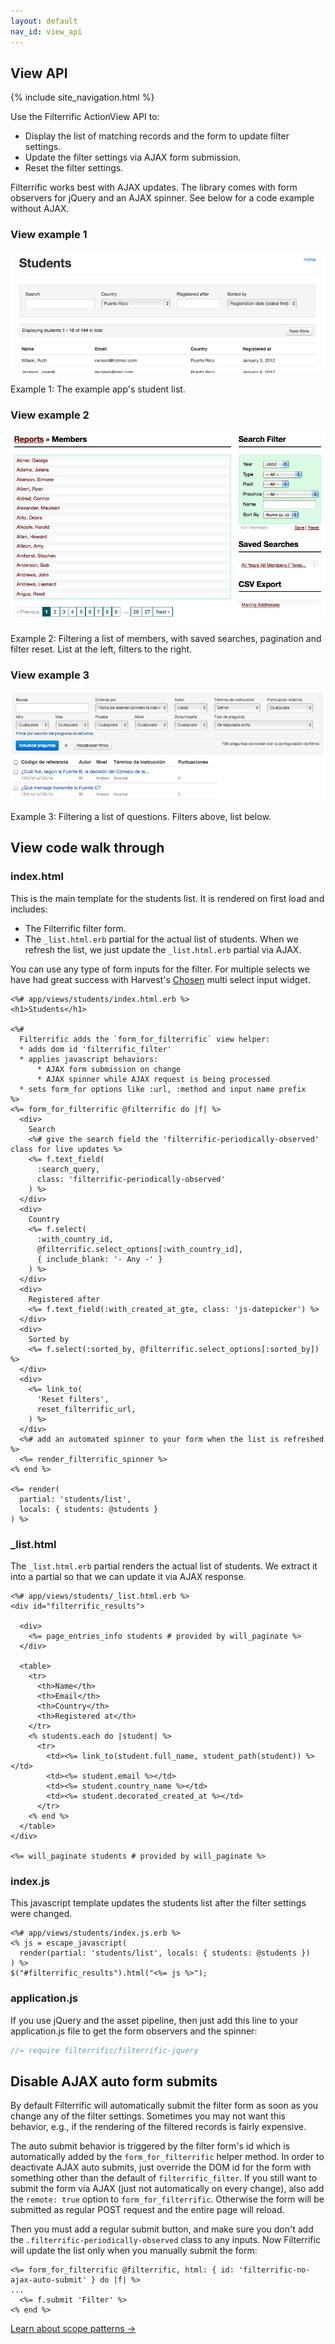 ```yaml
---
layout: default
nav_id: view_api
---
```


<div class="page-header">
  <h2>View API</h2>
</div>

{% include site_navigation.html %}

Use the Filterrific ActionView API to:

* Display the list of matching records and the form to update filter settings.
* Update the filter settings via AJAX form submission.
* Reset the filter settings.

Filterrific works best with AJAX updates. The library comes with form observers
for jQuery and an AJAX spinner. See below for a code example without AJAX.

### View example 1
<p class="unconstrained">
  <img src="/images/screenshot_s.png" alt="Filterrific in action" class="img-polaroid" />
  <div class="img_caption">
    Example 1: The example app's student list.
  </div>
</p>

### View example 2

<p class="unconstrained">
  <img src="/images/screenshot_c.png" alt="Filterrific in action" class="img-polaroid" />
  <div class="img_caption">
    Example 2: Filtering a list of members, with saved searches,
    pagination and filter reset. List at the left, filters to the right.
  </div>
</p>


### View example 3

<p class="unconstrained">
  <img src="/images/screenshot_q.png" alt="Filterrific in action" class="img-polaroid" />
  <div class="img_caption">
    Example 3: Filtering a list of questions. Filters above, list below.
  </div>
</p>




## View code walk through

### index.html

This is the main template for the students list. It is rendered on first load
and includes:

* The Filterrific filter form.
* The `_list.html.erb` partial for the actual list of students. When we refresh
  the list, we just update the `_list.html.erb` partial via AJAX.

You can use any type of form inputs for the filter. For multiple selects
we have had great success with Harvest's
[Chosen](http://harvesthq.github.io/chosen/) multi select input widget.


```erb
<%# app/views/students/index.html.erb %>
<h1>Students</h1>

<%#
  Filterrific adds the `form_for_filterrific` view helper:
  * adds dom id 'filterrific_filter'
  * applies javascript behaviors:
      * AJAX form submission on change
      * AJAX spinner while AJAX request is being processed
  * sets form_for options like :url, :method and input name prefix
%>
<%= form_for_filterrific @filterrific do |f| %>
  <div>
    Search
    <%# give the search field the 'filterrific-periodically-observed' class for live updates %>
    <%= f.text_field(
      :search_query,
      class: 'filterrific-periodically-observed'
    ) %>
  </div>
  <div>
    Country
    <%= f.select(
      :with_country_id,
      @filterrific.select_options[:with_country_id],
      { include_blank: '- Any -' }
    ) %>
  </div>
  <div>
    Registered after
    <%= f.text_field(:with_created_at_gte, class: 'js-datepicker') %>
  </div>
  <div>
    Sorted by
    <%= f.select(:sorted_by, @filterrific.select_options[:sorted_by]) %>
  </div>
  <div>
    <%= link_to(
      'Reset filters',
      reset_filterrific_url,
    ) %>
  </div>
  <%# add an automated spinner to your form when the list is refreshed %>
  <%= render_filterrific_spinner %>
<% end %>

<%= render(
  partial: 'students/list',
  locals: { students: @students }
) %>
```

### _list.html

The `_list.html.erb` partial renders the actual list of students. We extract it
into a partial so that we can update it via AJAX response.

```erb
<%# app/views/students/_list.html.erb %>
<div id="filterrific_results">

  <div>
    <%= page_entries_info students # provided by will_paginate %>
  </div>

  <table>
    <tr>
      <th>Name</th>
      <th>Email</th>
      <th>Country</th>
      <th>Registered at</th>
    </tr>
    <% students.each do |student| %>
      <tr>
        <td><%= link_to(student.full_name, student_path(student)) %></td>
        <td><%= student.email %></td>
        <td><%= student.country_name %></td>
        <td><%= student.decorated_created_at %></td>
      </tr>
    <% end %>
  </table>
</div>

<%= will_paginate students # provided by will_paginate %>
```

### index.js

This javascript template updates the students list after the filter settings
were changed.

```erb
<%# app/views/students/index.js.erb %>
<% js = escape_javascript(
  render(partial: 'students/list', locals: { students: @students })
) %>
$("#filterrific_results").html("<%= js %>");
```

### application.js

If you use jQuery and the asset pipeline, then just add this line to your
application.js file to get the form observers and the spinner:

```javascript
//= require filterrific/filterrific-jquery
```

## Disable AJAX auto form submits

By default Filterrific will automatically submit the filter form as soon as you change any of the filter settings. Sometimes you may not want this behavior, e.g., if the rendering of the filtered records is fairly expensive. 

The auto submit behavior is triggered by the filter form's id which is automatically added by the `form_for_filterrific` helper method. In order to deactivate AJAX auto submits, just override the DOM id for the form with something other than the default of `filterrific_filter`. If you still want to submit the form via AJAX (just not automatically on every change), also add the `remote: true` option to `form_for_filterrific`. Otherwise the form will be submitted as regular POST request and the entire page will reload.

Then you must add a regular submit button, and make sure you don't add the `.filterrific-periodically-observed` class to any inputs. Now Filterrific will update the list only when you manually submit the form:

~~~ erb
<%= form_for_filterrific @filterrific, html: { id: 'filterrific-no-ajax-auto-submit' } do |f| %>
...
  <%= f.submit 'Filter' %>
<% end %>
~~~

<p>
  <a href="/pages/active_record_scope_patterns.html" class='btn btn-success'>Learn about scope patterns &rarr;</a>
</p>
